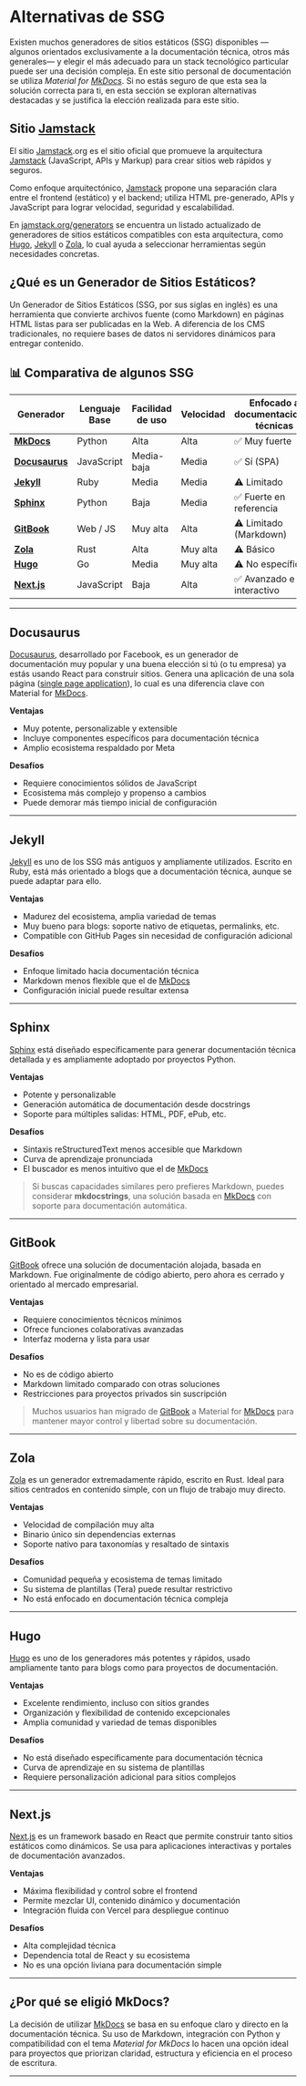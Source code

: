 # Alternativas de SSG

Existen muchos generadores de sitios estáticos (SSG) disponibles —algunos orientados exclusivamente a la documentación técnica, otros más generales— y elegir el más adecuado para un stack tecnológico particular puede ser una decisión compleja. En este sitio personal de documentación se utiliza _Material for [MkDocs]_. Si no estás seguro de que esta sea la solución correcta para ti, en esta sección se exploran alternativas destacadas y se justifica la elección realizada para este sitio.

## Sitio [Jamstack]

El sitio [Jamstack].org es el sitio oficial que promueve la arquitectura [Jamstack] (JavaScript, APIs y Markup) para crear sitios web rápidos y seguros.

Como enfoque arquitectónico, [Jamstack] propone una separación clara entre el frontend (estático) y el backend; utiliza HTML pre-generado, APIs y JavaScript para lograr velocidad, seguridad y escalabilidad.

En [jamstack.org/generators] se encuentra un listado actualizado de generadores de sitios estáticos compatibles con esta arquitectura, como [Hugo], [Jekyll] o [Zola], lo cual ayuda a seleccionar herramientas según necesidades concretas.

## ¿Qué es un Generador de Sitios Estáticos?

Un Generador de Sitios Estáticos (SSG, por sus siglas en inglés) es una herramienta que convierte archivos fuente (como Markdown) en páginas HTML listas para ser publicadas en la Web. A diferencia de los CMS tradicionales, no requiere bases de datos ni servidores dinámicos para entregar contenido.

## 📊 Comparativa de algunos SSG

| Generador       | Lenguaje Base | Facilidad de uso | Velocidad | Enfocado a documentaciones técnicas | Requiere JS/React | Código Abierto |
|------------------|----------------|------------------|-----------|---------------------------|--------------------|----------------|
| **[MkDocs]**      | Python          | Alta             | Alta      | ✅ Muy fuerte             | ❌ No              | ✅ Sí          |
| **[Docusaurus]**  | JavaScript      | Media-baja       | Media     | ✅ Sí (SPA)               | ✅ Sí              | ✅ Sí          |
| **[Jekyll]**      | Ruby            | Media            | Media     | ⚠️ Limitado               | ❌ No              | ✅ Sí          |
| **[Sphinx]**      | Python          | Baja             | Media     | ✅ Fuerte en referencia    | ❌ No              | ✅ Sí          |
| **[GitBook]**     | Web / JS        | Muy alta         | Alta      | ⚠️ Limitado (Markdown)    | ❌ No              | ❌ No (cerrado)|
| **[Zola]**        | Rust            | Alta             | Muy alta  | ⚠️ Básico                 | ❌ No              | ✅ Sí          |
| **[Hugo]**        | Go              | Media            | Muy alta  | ⚠️ No específico          | ❌ No              | ✅ Sí          |
| **[Next.js]**     | JavaScript      | Baja             | Alta      | ✅ Avanzado e interactivo | ✅ Sí              | ✅ Sí          |

---

## Docusaurus

[Docusaurus], desarrollado por Facebook, es un generador de documentación muy popular y una buena elección si tú (o tu empresa) ya estás usando React para construir sitios. Genera una aplicación de una sola página ([single page application]), lo cual es una diferencia clave con Material for [MkDocs].

**Ventajas**
- Muy potente, personalizable y extensible  
- Incluye componentes específicos para documentación técnica  
- Amplio ecosistema respaldado por Meta

**Desafíos**
- Requiere conocimientos sólidos de JavaScript  
- Ecosistema más complejo y propenso a cambios  
- Puede demorar más tiempo inicial de configuración

---

## Jekyll

[Jekyll] es uno de los SSG más antiguos y ampliamente utilizados. Escrito en Ruby, está más orientado a blogs que a documentación técnica, aunque se puede adaptar para ello.

**Ventajas**
- Madurez del ecosistema, amplia variedad de temas  
- Muy bueno para blogs: soporte nativo de etiquetas, permalinks, etc.  
- Compatible con GitHub Pages sin necesidad de configuración adicional

**Desafíos**
- Enfoque limitado hacia documentación técnica  
- Markdown menos flexible que el de [MkDocs]  
- Configuración inicial puede resultar extensa

---

## Sphinx

[Sphinx] está diseñado específicamente para generar documentación técnica detallada y es ampliamente adoptado por proyectos Python.

**Ventajas**
- Potente y personalizable  
- Generación automática de documentación desde docstrings  
- Soporte para múltiples salidas: HTML, PDF, ePub, etc.

**Desafíos**
- Sintaxis reStructuredText menos accesible que Markdown  
- Curva de aprendizaje pronunciada  
- El buscador es menos intuitivo que el de [MkDocs]

> Si buscas capacidades similares pero prefieres Markdown, puedes considerar **mkdocstrings**, una solución basada en [MkDocs] con soporte para documentación automática.

---

## GitBook

[GitBook] ofrece una solución de documentación alojada, basada en Markdown. Fue originalmente de código abierto, pero ahora es cerrado y orientado al mercado empresarial.

**Ventajas**
- Requiere conocimientos técnicos mínimos  
- Ofrece funciones colaborativas avanzadas  
- Interfaz moderna y lista para usar

**Desafíos**
- No es de código abierto  
- Markdown limitado comparado con otras soluciones  
- Restricciones para proyectos privados sin suscripción

> Muchos usuarios han migrado de [GitBook] a Material for [MkDocs] para mantener mayor control y libertad sobre su documentación.

---

## Zola

[Zola] es un generador extremadamente rápido, escrito en Rust. Ideal para sitios centrados en contenido simple, con un flujo de trabajo muy directo.

**Ventajas**
- Velocidad de compilación muy alta  
- Binario único sin dependencias externas  
- Soporte nativo para taxonomías y resaltado de sintaxis

**Desafíos**
- Comunidad pequeña y ecosistema de temas limitado  
- Su sistema de plantillas (Tera) puede resultar restrictivo  
- No está enfocado en documentación técnica compleja

---

## Hugo

[Hugo] es uno de los generadores más potentes y rápidos, usado ampliamente tanto para blogs como para proyectos de documentación.

**Ventajas**
- Excelente rendimiento, incluso con sitios grandes  
- Organización y flexibilidad de contenido excepcionales  
- Amplia comunidad y variedad de temas disponibles

**Desafíos**
- No está diseñado específicamente para documentación técnica  
- Curva de aprendizaje en su sistema de plantillas  
- Requiere personalización adicional para sitios complejos

---

## Next.js

[Next.js] es un framework basado en React que permite construir tanto sitios estáticos como dinámicos. Se usa para aplicaciones interactivas y portales de documentación avanzados.

**Ventajas**
- Máxima flexibilidad y control sobre el frontend  
- Permite mezclar UI, contenido dinámico y documentación  
- Integración fluida con Vercel para despliegue continuo

**Desafíos**
- Alta complejidad técnica  
- Dependencia total de React y su ecosistema  
- No es una opción liviana para documentación simple

---

## ¿Por qué se eligió MkDocs?

La decisión de utilizar [MkDocs] se basa en su enfoque claro y directo en la documentación técnica. Su uso de Markdown, integración con Python y compatibilidad con el tema _Material for MkDocs_ lo hacen una opción ideal para proyectos que priorizan claridad, estructura y eficiencia en el proceso de escritura.

---

[Jamstack]: https://jamstack.org/
[jamstack.org/generators]: https://jamstack.org/generators/
[MkDocs]: https://www.mkdocs.org/
[Docusaurus]: https://docusaurus.io/
[React]: https://reactjs.org/
[single page application]: https://en.wikipedia.org/wiki/Single-page_application
[GitBook]: https://www.gitbook.com/
[Jekyll]: https://jekyllrb.com/
[Sphinx]: https://www.sphinx-doc.org/en/master/
[Zola]: https://www.getzola.org/
[Hugo]: https://gohugo.io/
[Next.js]: https://nextjs.org/
